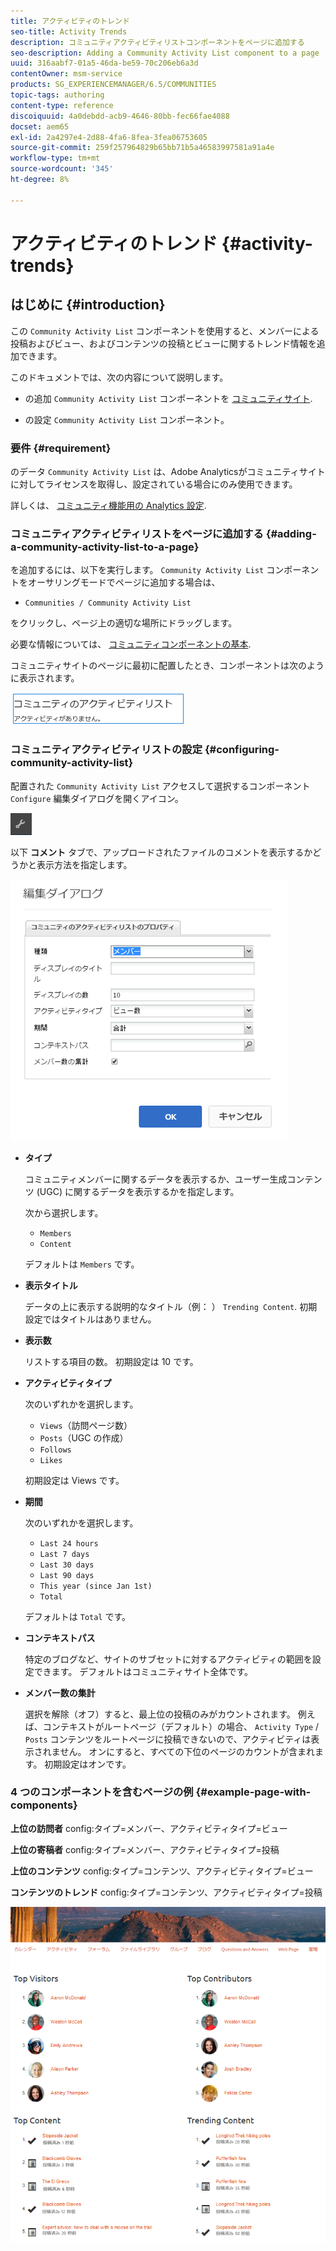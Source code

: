 ```yaml
---
title: アクティビティのトレンド
seo-title: Activity Trends
description: コミュニティアクティビティリストコンポーネントをページに追加する
seo-description: Adding a Community Activity List component to a page
uuid: 316aabf7-01a5-46da-be59-70c206eb6a3d
contentOwner: msm-service
products: SG_EXPERIENCEMANAGER/6.5/COMMUNITIES
topic-tags: authoring
content-type: reference
discoiquuid: 4a0debdd-acb9-4646-80bb-fec66fae4088
docset: aem65
exl-id: 2a4297e4-2d88-4fa6-8fea-3fea06753605
source-git-commit: 259f257964829b65bb71b5a46583997581a91a4e
workflow-type: tm+mt
source-wordcount: '345'
ht-degree: 8%

---
```


# アクティビティのトレンド {#activity-trends}

## はじめに {#introduction}

この `Community Activity List` コンポーネントを使用すると、メンバーによる投稿およびビュー、およびコンテンツの投稿とビューに関するトレンド情報を追加できます。

このドキュメントでは、次の内容について説明します。

* の追加 `Community Activity List` コンポーネントを [コミュニティサイト](/help/communities/overview.md#community-sites).

* の設定 `Community Activity List` コンポーネント。

### 要件 {#requirement}

のデータ `Community Activity List` は、Adobe Analyticsがコミュニティサイトに対してライセンスを取得し、設定されている場合にのみ使用できます。

詳しくは、 [コミュニティ機能用の Analytics 設定](/help/communities/analytics.md).

### コミュニティアクティビティリストをページに追加する {#adding-a-community-activity-list-to-a-page}

を追加するには、以下を実行します。 `Community Activity List` コンポーネントをオーサリングモードでページに追加する場合は、

* `Communities / Community Activity List`

をクリックし、ページ上の適切な場所にドラッグします。

必要な情報については、 [コミュニティコンポーネントの基本](/help/communities/basics.md).

コミュニティサイトのページに最初に配置したとき、コンポーネントは次のように表示されます。

![community-activity](assets/community-activity.png)

### コミュニティアクティビティリストの設定  {#configuring-community-activity-list}

配置された `Community Activity List` アクセスして選択するコンポーネント `Configure` 編集ダイアログを開くアイコン。

![設定](assets/configure-new.png)

以下 **コメント** タブで、アップロードされたファイルのコメントを表示するかどうかと表示方法を指定します。

![プロパティ](assets/activity-list-properties.png)

* **タイプ**

  コミュニティメンバーに関するデータを表示するか、ユーザー生成コンテンツ (UGC) に関するデータを表示するかを指定します。

  次から選択します。

   * `Members`
   * `Content`

  デフォルトは `Members` です。

* **表示タイトル**

  データの上に表示する説明的なタイトル（例： ） `Trending Content`.
初期設定ではタイトルはありません。

* **表示数**

  リストする項目の数。
初期設定は 10 です。

* **アクティビティタイプ**

  次のいずれかを選択します。

   * `Views`（訪問ページ数）
   * `Posts`（UGC の作成）
   * `Follows`
   * `Likes`

  初期設定は Views です。

* **期間**

  次のいずれかを選択します。

   * `Last 24 hours`
   * `Last 7 days`
   * `Last 30 days`
   * `Last 90 days`
   * `This year (since Jan 1st)`
   * `Total`

  デフォルトは `Total` です。

* **コンテキストパス**

  特定のブログなど、サイトのサブセットに対するアクティビティの範囲を設定できます。
デフォルトはコミュニティサイト全体です。

* **メンバー数の集計**

  選択を解除（オフ）すると、最上位の投稿のみがカウントされます。 例えば、コンテキストがルートページ（デフォルト）の場合、 `Activity Type` / `Posts` コンテンツをルートページに投稿できないので、アクティビティは表示されません。 オンにすると、すべての下位のページのカウントが含まれます。
初期設定はオンです。

### 4 つのコンポーネントを含むページの例 {#example-page-with-components}

**上位の訪問者** config:タイプ=メンバー、アクティビティタイプ=ビュー

**上位の寄稿者** config:タイプ=メンバー、アクティビティタイプ=投稿

**上位のコンテンツ** config:タイプ=コンテンツ、アクティビティタイプ=ビュー

**コンテンツのトレンド** config:タイプ=コンテンツ、アクティビティタイプ=投稿

![components](assets/activity-list-components.png)
